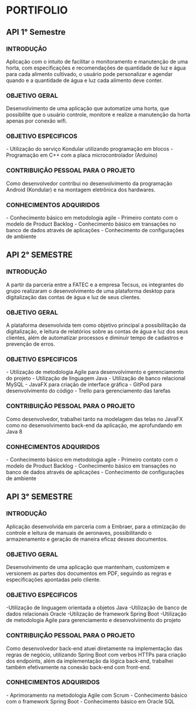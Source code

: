 <h1>PORTIFOLIO</h1>

<h2> API 1° Semestre </h2>
<h3> INTRODUÇÃO </h3>
<p>Aplicação com o intuito de facilitar o monitoramento e manutenção de uma horta, com especificações e recomendações de quantidade de luz e água para cada alimento cultivado, o usuário pode personalizar e agendar quando e a quantidade de água e luz cada alimento deve conter.</p>

<h3> OBJETIVO GERAL </h3>
<p>Desenvolvimento de uma aplicação que automatize uma horta, que possibilite que o usuário controle, monitore e realize a manutenção da horta apenas por conexão wifi.</p>

<h3> OBJETIVO ESPECIFICOS </h3>
- Utilização do serviço Kondular utilizando programação em blocos
- Programação em C++ com a placa microcontrolador (Arduino) 

<h3> CONTRIBUIÇÃO PESSOAL PARA O PROJETO </h3>
<p>Como desenvolvedor contribui no desenvolvimento da programação Android (Kondular) e na montagem eletrônica dos hardwares.</p>

<h3> CONHECIMENTOS ADQUIRIDOS </h3> 
- Conhecimento básico em metodologia agile
- Primeiro contato com o modelo de Product Backlog 
- Conhecimento básico em transações no banco de dados através de aplicações 
- Conhecimento de configurações de ambiente


<h2>API 2° SEMESTRE </h2>
<h3> INTRODUÇÃO </h3>
<p>A partir da parceria entre a FATEC e a empresa Tecsus, os integrantes do grupo realizaram o desenvolvimento de uma plataforma desktop para digitalização das contas de água e luz de seus clientes.</p>


<h3> OBJETIVO GERAL </h3>
<p>A plataforma desenvolvida tem como objetivo principal a possibilitação da digitalização, e leitura de relatórios sobre as contas de água e luz dos seus clientes, além de automatizar processos e diminuir tempo de cadastros e prevenção de erros.</p>

<h3> OBJETIVO ESPECIFICOS </h3>
- Utilização de metodologia Agile para desenvolvimento e gerenciamento do projeto
- Utilização de linguagem Java
- Utilização de banco relacional MySQL
- JavaFX para criação de interface gráfica 
- GitPod para desenvolvimento do código 
- Trello para gerenciamento das tarefas 

<h3> CONTRIBUIÇÃO PESSOAL PARA O PROJETO </h3>
<p>Como desenvolvedor, trabalhei tanto na modelagem das telas no JavaFX como no desenvolvimento back-end da aplicação, me aprofundando em Java 8</p>

<h3> CONHECIMENTOS ADQUIRIDOS </h3> 
- Conhecimento básico em metodologia agile
- Primeiro contato com o modelo de Product Backlog 
- Conhecimento básico em transações no banco de dados através de aplicações 
- Conhecimento de configurações de ambiente


<h2>API 3° SEMESTRE </h2>
<h3>INTRODUÇÃO</h3>
<p>Aplicação desenvolvida em parceria com a Embraer, para a otimização do controle e leitura de manuais de aeronaves, possibilitando o armazenamento e geração de maneira eficaz desses documentos.</p>

<h3> OBJETIVO GERAL </h3>
<p>Desenvolvimento de uma aplicação que mantenham, customizem e versionem as partes dos documentos em PDF, seguindo as regras e especificações apontadas pelo cliente.</p>

<h3> OBJETIVO ESPECIFICOS</h3>
-Utilização de linguagem orientada a objetos Java
-Utilização de banco de dados relacionais Oracle
-Utilização de framework Spring Boot
-Utilização de metodologia Agile para gerenciamento e desenvolvimento do projeto

<h3> CONTRIBUIÇÃO PESSOAL PARA O PROJETO </h3>
<p>Como desenvolvedor back-end atuei diretamente na implementação das regras de negócio, utilizando Spring Boot com verbos HTTPs para criação dos endpoints, além da implementação da lógica back-end, trabalhei também efetivamente na conexão back-end com front-end.</p>

<h3> CONHECIMENTOS ADQUIRIDOS</h3>
- Aprimoramento na metodologia Agile com Scrum
- Conhecimento básico com o framework Spring Boot
- Conhecimento básico em Oracle SQL

